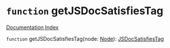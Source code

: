 # `function` getJSDocSatisfiesTag

[Documentation Index](../README.md)

`function` getJSDocSatisfiesTag(node: [Node](../interface.Node/README.md)): [JSDocSatisfiesTag](../interface.JSDocSatisfiesTag/README.md)

